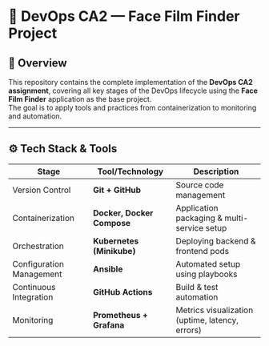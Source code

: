 # 🧩 DevOps CA2 — Face Film Finder Project

## 📘 Overview
This repository contains the complete implementation of the **DevOps CA2 assignment**, covering all key stages of the DevOps lifecycle using the **Face Film Finder** application as the base project.  
The goal is to apply tools and practices from containerization to monitoring and automation.

---

## ⚙️ Tech Stack & Tools
| Stage | Tool/Technology | Description |
|-------|------------------|-------------|
| Version Control | **Git + GitHub** | Source code management |
| Containerization | **Docker, Docker Compose** | Application packaging & multi-service setup |
| Orchestration | **Kubernetes (Minikube)** | Deploying backend & frontend pods |
| Configuration Management | **Ansible** | Automated setup using playbooks |
| Continuous Integration | **GitHub Actions** | Build & test automation |
| Monitoring | **Prometheus + Grafana** | Metrics visualization (uptime, latency, errors) |

